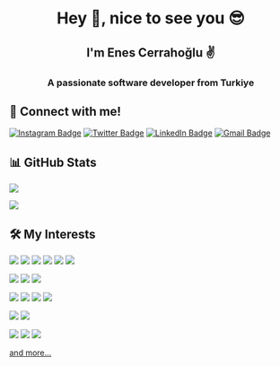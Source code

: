 <h1 align="center">Hey 👋, nice to see you 😎</h1>
<h2 align="center">I'm Enes Cerrahoğlu ✌</h2>
<h3 align="center">A passionate software developer from Turkiye</h3>

## 🤙 Connect with me!
[![Instagram Badge](https://img.shields.io/badge/Instagram-E4405F?style=for-the-badge&logo=instagram&logoColor=white)](https://instagram.com/enescerrahoglu)
[![Twitter Badge](https://img.shields.io/badge/Twitter-1DA1F2?style=for-the-badge&logo=twitter&logoColor=white)](https://twitter.com/enescerrahoglu)
[![LinkedIn Badge](https://img.shields.io/badge/LinkedIn-0077B5?style=for-the-badge&logo=linkedin&logoColor=white)](https://www.linkedin.com/in/enescerrahoglu/)
[![Gmail Badge](https://img.shields.io/badge/Gmail-D14836?style=for-the-badge&logo=gmail&logoColor=white)](mailto:enescerrahoglu1@gmail.com)

## 📊 GitHub Stats
<p align="center">
  <p>
    <img src="https://github-readme-stats.vercel.app/api?username=enescerrahoglu&count_private=true&show_icons=true&theme=tokyonight">
  </p>
  <p>
  <img src="https://github-readme-stats.vercel.app/api/top-langs/?username=enescerrahoglu&hide=python&layout=compact&show_icons=true&theme=tokyonight">
  </p>
</p>

## 🛠 My Interests
<img src="https://img.shields.io/badge/Flutter-54C5F7?&style=for-the-badge&logo=flutter&logoColor=white"></img>
<img src="https://img.shields.io/badge/dart-0075C9?&style=for-the-badge&logo=dart&logoColor=white"></img>
<img src="https://img.shields.io/badge/Kotlin-F3851C?&style=for-the-badge&logo=kotlin&logoColor=white"></img>
<img src="https://img.shields.io/badge/Swift-EF3E31?&style=for-the-badge&logo=swift&logoColor=white"></img>
<img src="https://img.shields.io/badge/Python-FFC331?style=for-the-badge&logo=python&logoColor=white"></img>
<img src="https://img.shields.io/badge/JavaScript-F7DF1E?style=for-the-badge&logo=javascript&logoColor=black"></img>

<img src="https://img.shields.io/badge/firebase-02569B?&style=for-the-badge&logo=firebase&logoColor=white"></img>
<img src="https://img.shields.io/badge/go-02569B?&style=for-the-badge&logo=go&logoColor=white"></img>
<img src="https://img.shields.io/badge/Node.js-43853D?style=for-the-badge&logo=node.js&logoColor=white"></img>

<img src="https://img.shields.io/badge/mongodb-02569B?&style=for-the-badge&logo=mongodb&logoColor=white"></img>
<img src="https://img.shields.io/badge/Microsoft%20SQL%20Sever-CC2927?style=for-the-badge&logo=microsoft%20sql%20server&logoColor=white"></img>
<img src="https://img.shields.io/badge/PostgreSQL-316192?style=for-the-badge&logo=postgresql&logoColor=white"></img>
<img src="https://img.shields.io/badge/MySQL-00000F?style=for-the-badge&logo=mysql&logoColor=white"></img>

<img src="https://img.shields.io/badge/Android-3DDC84?style=for-the-badge&logo=android&logoColor=white"></img>
<img src="https://img.shields.io/badge/iOS-000000?style=for-the-badge&logo=ios&logoColor=white"></img>

<img src="https://img.shields.io/badge/Visual_Studio_Code-0078D4?style=for-the-badge&logo=visual%20studio%20code&logoColor=white"></img>
<img src="https://img.shields.io/badge/xcode-02569B?&style=for-the-badge&logo=xcode&logoColor=white"></img>
<img src="https://img.shields.io/badge/android%20studio-02569B?&style=for-the-badge&logo=androidstudio&logoColor=white"></img>

<a href="https://enescerrahoglu.web.app/" target="_blank">and more...</a>
